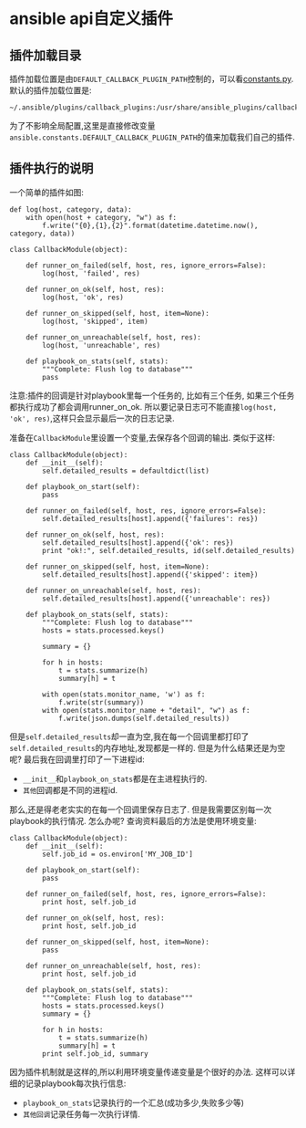 # ansible api自定义插件

## 插件加载目录
插件加载位置是由```DEFAULT_CALLBACK_PLUGIN_PATH```控制的，可以看[constants.py](https://github.com/ansible/ansible/blob/devel/lib/ansible/constants.py). 默认的插件加载位置是:
```
~/.ansible/plugins/callback_plugins:/usr/share/ansible_plugins/callback_plugins
```
为了不影响全局配置,这里是直接修改变量```ansible.constants.DEFAULT_CALLBACK_PLUGIN_PATH```的值来加载我们自己的插件.

## 插件执行的说明
一个简单的插件如图:
```
def log(host, category, data):
    with open(host + category, "w") as f:
        f.write("{0},{1},{2}".format(datetime.datetime.now(), category, data))

class CallbackModule(object):

    def runner_on_failed(self, host, res, ignore_errors=False):
        log(host, 'failed', res)

    def runner_on_ok(self, host, res):
        log(host, 'ok', res)

    def runner_on_skipped(self, host, item=None):
        log(host, 'skipped', item)

    def runner_on_unreachable(self, host, res):
        log(host, 'unreachable', res)

    def playbook_on_stats(self, stats):
        """Complete: Flush log to database"""
        pass
```

注意:插件的回调是针对playbook里每一个任务的, 比如有三个任务, 如果三个任务都执行成功了都会调用runner_on_ok. 所以要记录日志可不能直接```log(host, 'ok', res)```,这样只会显示最后一次的日志记录.

准备在```CallbackModule```里设置一个变量,去保存各个回调的输出. 类似于这样:
```
class CallbackModule(object):
    def __init__(self):
        self.detailed_results = defaultdict(list)

    def playbook_on_start(self):
        pass

    def runner_on_failed(self, host, res, ignore_errors=False):
        self.detailed_results[host].append({'failures': res})

    def runner_on_ok(self, host, res):
        self.detailed_results[host].append({'ok': res})
        print "ok!:", self.detailed_results, id(self.detailed_results)

    def runner_on_skipped(self, host, item=None):
        self.detailed_results[host].append({'skipped': item})

    def runner_on_unreachable(self, host, res):
        self.detailed_results[host].append({'unreachable': res})

    def playbook_on_stats(self, stats):
        """Complete: Flush log to database"""
        hosts = stats.processed.keys()

        summary = {}

        for h in hosts:
            t = stats.summarize(h)
            summary[h] = t

        with open(stats.monitor_name, 'w') as f:
            f.write(str(summary))
        with open(stats.monitor_name + "detail", "w") as f:
            f.write(json.dumps(self.detailed_results))
```
但是```self.detailed_results```却一直为空,我在每一个回调里都打印了```self.detailed_results```的内存地址,发现都是一样的. 但是为什么结果还是为空呢? 最后我在回调里打印了一下进程id:
- ```__init__```和```playbook_on_stats```都是在主进程执行的.
- ```其他```回调都是不同的进程id.

那么,还是得老老实实的在每一个回调里保存日志了. 但是我需要区别每一次playbook的执行情况. 怎么办呢? 查询资料最后的方法是使用环境变量:
```
class CallbackModule(object):
    def __init__(self):
        self.job_id = os.environ['MY_JOB_ID']

    def playbook_on_start(self):
        pass

    def runner_on_failed(self, host, res, ignore_errors=False):
        print host, self.job_id

    def runner_on_ok(self, host, res):
        print host, self.job_id

    def runner_on_skipped(self, host, item=None):
        pass

    def runner_on_unreachable(self, host, res):
        print host, self.job_id

    def playbook_on_stats(self, stats):
        """Complete: Flush log to database"""
        hosts = stats.processed.keys()
        summary = {}

        for h in hosts:
            t = stats.summarize(h)
            summary[h] = t
        print self.job_id, summary
```
因为插件机制就是这样的,所以利用环境变量传递变量是个很好的办法. 这样可以详细的记录playbook每次执行信息:
- ```playbook_on_stats```记录执行的一个汇总(成功多少,失败多少等)
- ```其他回调```记录任务每一次执行详情.
